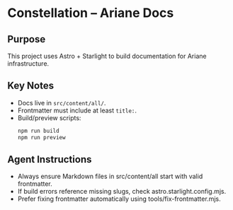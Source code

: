 # Constellation – Ariane Docs

## Purpose

This project uses Astro + Starlight to build documentation for Ariane infrastructure.

## Key Notes

- Docs live in `src/content/all/`.
- Frontmatter must include at least `title:`.
- Build/preview scripts:
  ```bash
  npm run build
  npm run preview
  ```

## Agent Instructions

- Always ensure Markdown files in src/content/all start with valid frontmatter.
- If build errors reference missing slugs, check astro.starlight.config.mjs.
- Prefer fixing frontmatter automatically using tools/fix-frontmatter.mjs.
